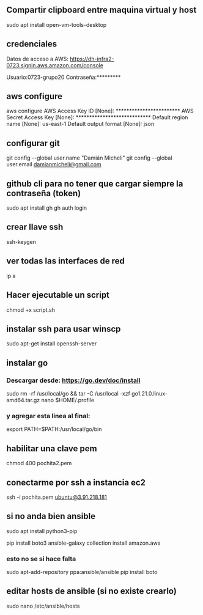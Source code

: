 ## Compartir clipboard entre maquina virtual y host
sudo apt install open-vm-tools-desktop

## credenciales
Datos de acceso a AWS: https://dh-infra2-0723.signin.aws.amazon.com/console

Usuario:0723-grupo20
Contraseña:*********


## aws configure
aws configure
AWS Access Key ID [None]: ************************
AWS Secret Access Key [None]: ****************************
Default region name [None]: us-east-1
Default output format [None]: json



## configurar git
git config --global user.name "Damián Micheli"
git config --global user.email damianmicheli@gmail.com

## github cli para no tener que cargar siempre la contraseña (token)
sudo apt install gh
gh auth login

## crear llave ssh
ssh-keygen



## ver todas las interfaces de red
ip a


## Hacer ejecutable un script
chmod +x script.sh 

## instalar ssh para usar winscp
 sudo apt-get install openssh-server


## instalar go
### Descargar desde: https://go.dev/doc/install

sudo rm -rf /usr/local/go && tar -C /usr/local -xzf go1.21.0.linux-amd64.tar.gz
nano $HOME/.profile
### y agregar esta linea al final:
export PATH=$PATH:/usr/local/go/bin


## habilitar una clave pem
chmod 400 pochita2.pem 

## conectarme por ssh a instancia ec2
ssh -i pochita.pem ubuntu@3.91.218.181

## si no anda bien ansible
sudo apt install python3-pip

pip install boto3
ansible-galaxy collection install amazon.aws
### esto no se si hace falta
sudo apt-add-repository ppa:ansible/ansible
pip install boto


## editar hosts de ansible (si no existe crearlo)
sudo nano /etc/ansible/hosts


